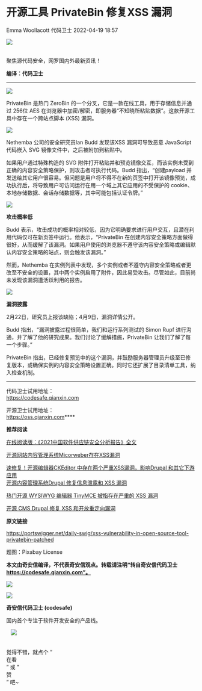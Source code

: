 #  开源工具 PrivateBin 修复XSS 漏洞   
Emma Woollacott  代码卫士   2022-04-19 18:57  
  
![](https://mmbiz.qpic.cn/mmbiz_gif/Az5ZsrEic9ot90z9etZLlU7OTaPOdibteeibJMMmbwc29aJlDOmUicibIRoLdcuEQjtHQ2qjVtZBt0M5eVbYoQzlHiaw/640?wx_fmt=gif "")  
  
   
聚焦源代码安全，网罗国内外最新资讯！  
  
**编译：代码卫士**  
  
****  
![](https://mmbiz.qpic.cn/mmbiz_png/JaFvPvvA2J1TfC1KiaJk7cf6QAwOOQaqjLu1g8iatCpoGrC63KrUg28O1ia5ecf7VSTR9LjBicqbGyTavmo2Mzd4Eg/640?wx_fmt=png "")  
  
PrivateBin 是热门 ZeroBin 的一个分叉，它是一款在线工具，用于存储信息并通过 256位 AES 在浏览器中加密/解密，即服务器“不知晓所粘贴数据”。这款开源工具中存在一个跨站点脚本 (XSS) 漏洞。  
  
![](https://mmbiz.qpic.cn/mmbiz_png/JaFvPvvA2J1TfC1KiaJk7cf6QAwOOQaqjJr0R3PWpichEeruLhlJ1ibosp4nC0PFo5t2tLy8phVfyibica0j298bH8g/640?wx_fmt=png "")  
  
  
  
Nethemba 公司的安全研究员Ian Budd 发现该XSS 漏洞可导致恶意 JavaScript 代码嵌入 SVG 镜像文件中，之后被附加到粘贴中。  
  
如果用户通过特殊构造的 SVG 附件打开粘贴并和预览镜像交互，而该实例未受到正确的内容安全策略保护，则攻击者可执行代码。Budd 指出，“创建payload 并发送给其它用户很容易。但问题是用户将不得不在新的页签中打开该镜像预览，成功执行后，将导致用户可访问运行在用一个域上其它应用的不受保护的 cookie、本地存储数据、会话存储数据等，其中可能包括认证令牌。”  
  
  
![](https://mmbiz.qpic.cn/mmbiz_png/vnT4hbaLoX7CVwP3ChLicpEFMN4RzYLOyAUpxON3YANQDBL3bxBaPOKBz3p58HcCZR6BsV5zQpvdgLictCLNkLHw/640?wx_fmt=png "")  
  
**攻击概率低**  
  
  
Budd 表示，攻击成功的概率相对较低，因为它明确要求进行用户交互，且潜在利用代码仅可在新页签中运行。他表示，“PrivateBin 在创建内容安全策略方面做得很好，从而缓解了该漏洞。如果用户使用的浏览器不遵守该内容安全策略或编辑默认内容安全策略的站点，则会触发该漏洞。”  
  
然而，Nethemba 在实例列表中发现，多个实例或者不遵守内容安全策略或者更改至不安全的设置，其中两个实例启用了附件，因此易受攻击。尽管如此，目前尚未发现该漏洞遭活跃利用的报告。  
  
  
![](https://mmbiz.qpic.cn/mmbiz_png/vnT4hbaLoX7CVwP3ChLicpEFMN4RzYLOyAUpxON3YANQDBL3bxBaPOKBz3p58HcCZR6BsV5zQpvdgLictCLNkLHw/640?wx_fmt=png "")  
  
**漏洞披露**  
  
  
2月22日，研究员上报该缺陷；4月9日，漏洞详情公开。  
  
Budd 指出，“漏洞披露过程很简单，我们和运行系列测试的 Simon Rupf 进行沟通，并了解了他的研究成果。我们讨论了缓解措施，PrivateBin 让我们了解了每一个步骤。”  
  
PrivateBin 指出，已经修复预览中的这个漏洞，并鼓励服务器管理员升级至已修复版本，或确保实例的内容安全策略设置正确。同时它还扩展了目录清单工具，纳入检查机制。  
  
****  
  
代码卫士试用地址：  
https://codesafe.qianxin.com  
  
开源卫士试用地址：  
https://oss.qianxin.com****  
  
  
  
  
  
  
  
  
  
  
**推荐阅读**  
  
[在线阅读版：《2021中国软件供应链安全分析报告》全文](http://mp.weixin.qq.com/s?__biz=MzI2NTg4OTc5Nw==&mid=2247505380&idx=1&sn=01d2f5af200abc6bb20411ee8f17b6b5&chksm=ea94e48edde36d98f20b66aecf9f359e49226b411872bcea527fcca0a5de018f407415313800&scene=21#wechat_redirect)  
  
  
[开源网站内容管理系统Micorweber存在XSS漏洞](http://mp.weixin.qq.com/s?__biz=MzI2NTg4OTc5Nw==&mid=2247511095&idx=3&sn=adbaf85a2b52fa28271d8650cc9f5e3a&chksm=ea949d5ddde3144b570cbe1d529895ae54cb07f1f1db4b3f8eb26622905360a3b6aa62e5c2b5&scene=21#wechat_redirect)  
  
  
[速修复！开源编辑器CKEditor 中存在两个严重XSS漏洞，影响Drupal 和其它下游应用](http://mp.weixin.qq.com/s?__biz=MzI2NTg4OTc5Nw==&mid=2247509349&idx=1&sn=e82d6a91637f37f30c81e3f1eb8d0fc7&chksm=ea94940fdde31d19c09a3f3f28cf387d5ad8a172d0cbbc393095582563b9a438989db51367a0&scene=21#wechat_redirect)  
[开源内容管理系统Drupal 修复信息泄露和 XSS 漏洞](http://mp.weixin.qq.com/s?__biz=MzI2NTg4OTc5Nw==&mid=2247495080&idx=2&sn=62a0ad9712974813d2dd852f3c2f83f7&chksm=ea94dcc2dde355d4c612ac1a4bb1435e3744d89b3de131ddeaa82e6312ab1f8305618b88c74e&scene=21#wechat_redirect)  
  
  
[热门开源 WYSIWYG 编辑器 TinyMCE 被指存在严重的 XSS 漏洞](http://mp.weixin.qq.com/s?__biz=MzI2NTg4OTc5Nw==&mid=2247494613&idx=2&sn=7ab8578d79d645b6a0a4f6bd030c65fa&chksm=ea94dabfdde353a90b7dafcdd50b0ec0675f1bf39bfd8c09482159a72ad61c9f388cffb0a27b&scene=21#wechat_redirect)  
  
  
[开源 CMS Drupal 修复 XSS 和开放重定向漏洞](http://mp.weixin.qq.com/s?__biz=MzI2NTg4OTc5Nw==&mid=2247493187&idx=2&sn=8ac5c62090bbee44166832232e092223&chksm=ea94d729dde35e3f802678198384d8ca46194058f56e4fd6e4590507ce5892ffdf214acf9046&scene=21#wechat_redirect)  
  
  
  
  
  
**原文链接**  
  
https://portswigger.net/daily-swig/xss-vulnerability-in-open-source-tool-privatebin-patched  
  
  
题图：Pixabay License  
  
  
  
**本文由奇安信编译，不代表奇安信观点。转载请注明“转自奇安信代码卫士 https://codesafe.qianxin.com”。**  
  
  
  
  
![](https://mmbiz.qpic.cn/mmbiz_jpg/oBANLWYScMSf7nNLWrJL6dkJp7RB8Kl4zxU9ibnQjuvo4VoZ5ic9Q91K3WshWzqEybcroVEOQpgYfx1uYgwJhlFQ/640?wx_fmt=jpeg "")  
  
![](https://mmbiz.qpic.cn/mmbiz_jpg/oBANLWYScMQjfQ8ZhaOGYOwiaOkCe6UVnwG4PcibqI6sJ3rojqp5qaJa0wA2lxYb0VKwria7pHqS9rJwSPSykjMsA/640?wx_fmt=jpeg "")  
  
**奇安信代码卫士 (codesafe)**  
  
国内首个专注于软件开发安全的产品线。  
  
   ![](https://mmbiz.qpic.cn/mmbiz_gif/oBANLWYScMQ5iciaeKS21icDIWSVd0M9zEhicFK0rbCJOrgpc09iaH6nvqvsIdckDfxH2K4tu9CvPJgSf7XhGHJwVyQ/640?wx_fmt=gif "")  
  
   
觉得不错，就点个 “  
在看  
” 或 "  
赞  
” 吧~  
